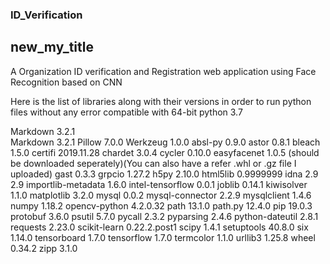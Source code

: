 ### ID_Verification

## new_my_title

A Organization ID verification and Registration web application using Face Recognition based on CNN

Here is the list of libraries along with their versions in order to run python files without any error
compatible with 64-bit python 3.7

Markdown	3.2.1	
Markdown	3.2.1
Pillow	7.0.0
Werkzeug	1.0.0
absl-py	0.9.0
astor	0.8.1
bleach	1.5.0
certifi	2019.11.28
chardet	3.0.4
cycler	0.10.0
easyfacenet	1.0.5 (should be downloaded seperately)(You can also have a refer .whl or .gz file I uploaded)
gast	0.3.3
grpcio	1.27.2
h5py	2.10.0
html5lib	0.9999999
idna	2.9	2.9
importlib-metadata	1.6.0
intel-tensorflow	0.0.1
joblib	0.14.1
kiwisolver	1.1.0
matplotlib	3.2.0
mysql	0.0.2
mysql-connector	2.2.9
mysqlclient	1.4.6
numpy	1.18.2
opencv-python	4.2.0.32
path	13.1.0
path.py	12.4.0
pip	19.0.3
protobuf	3.6.0
psutil	5.7.0
pycall	2.3.2
pyparsing	2.4.6
python-dateutil	2.8.1
requests	2.23.0
scikit-learn	0.22.2.post1
scipy	1.4.1
setuptools	40.8.0
six	1.14.0
tensorboard	1.7.0
tensorflow	1.7.0
termcolor	1.1.0
urllib3	1.25.8
wheel	0.34.2
zipp	3.1.0
